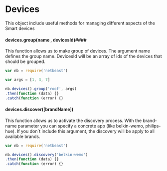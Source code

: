 # Devices

This object include useful methods for managing different aspects of the Smart devices

#### devices.group(name , devicesId)####
This function allows us to make group of devices. The argument name defines the group name. DevicesId will be an array of ids of the devices that should be grouped.

```javascript
var nb = require('netbeast')

var args = [1, 3, 7]

nb.devices().group('roof', args)
.then(function (data) {}
.catch(function (error) {}
```

#### devices.discover([brandName])

This function allows us to activate the discovery process. With the brand-name parameter you can specify a concrete app (like belkin-wemo, philips-hue). If you don´t include this argument, the discovery will be apply to all available brands.

```javascript
var nb = require('netbeast')

nb.devices().discovery('belkin-wemo')
.then(function (data) {}
.catch(function (error) {}
```
